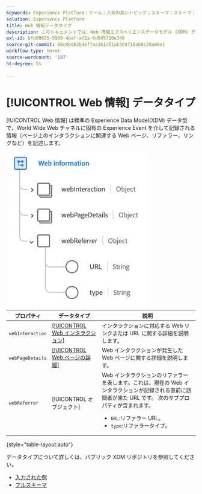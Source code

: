 ```yaml
---
keywords: Experience Platform；ホーム；人気の高いトピック；スキーマ；スキーマ；XDM；フィールド；スキーマ；スキーマ；Web ページの詳細；データ型；データ型；データ型；web ページ
solution: Experience Platform
title: Web 情報データタイプ
description: このドキュメントでは、Web 情報エクスペリエンスデータモデル (XDM) データタイプの概要を説明します。
exl-id: bfb00835-5908-4baf-af2a-6d845710e340
source-git-commit: 60c0bd62b4effaa161c61ab304718ab8c20a06e1
workflow-type: tm+mt
source-wordcount: '187'
ht-degree: 5%

---
```


# [!UICONTROL Web 情報] データタイプ

[!UICONTROL Web 情報] は標準の Experience Data Model(XDM) データ型で、World Wide Web チャネルに固有の Experience Event を介して記録される情報（ページ上のインタラクションに関連する Web ページ、リファラー、リンクなど）を記述します。

![](../images/data-types/web-information.png)

| プロパティ | データタイプ | 説明 |
| --- | --- | --- |
| `webInteraction` | [[!UICONTROL Web インタラクション]](./web-interaction.md) | インタラクションに対応する Web リンクまたは URL に関する詳細を説明します。 |
| `webPageDetails` | [[!UICONTROL Web ページの詳細]](./webpage-details.md) | Web インタラクションが発生した Web ページに関する詳細を説明します。 |
| `webReferrer` | [!UICONTROL オブジェクト] | Web インタラクションのリファラーを表します。これは、現在の Web インタラクションが記録される直前に訪問者が来た URL です。 次のサブプロパティが含まれます。 <ul><li>`URL`:リファラー URL。</li><li>`type`:リファラータイプ。</li></ul> |

{style="table-layout:auto"}

データタイプについて詳しくは、パブリック XDM リポジトリを参照してください。

* [入力された例](https://github.com/adobe/xdm/blob/master/components/datatypes/webinfo.example.1.json)
* [フルスキーマ](https://github.com/adobe/xdm/blob/master/components/datatypes/webinfo.schema.json)
